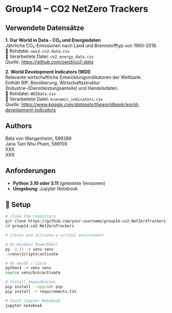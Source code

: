# Group14 – CO2 NetZero Trackers

## Verwendete Datensätze

**1. Our World in Data - CO₂ und Energiedaten**  
Jährliche CO₂-Emissionen nach Land und Brennstofftyp von 1960-2018.  
📁 Rohdatei: `owid-co2-data.csv`  
📁 Verarbeitete Datei: `co2_energy_data.csv`  
*Quelle: https://github.com/owid/co2-data*

**2. World Development Indicators (WDI)**  
Relevante wirtschaftliche Entwicklungsindikatoren der Weltbank.  
Enthält BIP, Bevölkerung, Wirtschaftsstruktur (Industrie-/Dienstleistungsanteile) und Handelsdaten.  
📁 Rohdatei: `WDIData.csv`  
📁 Verarbeitete Datei: `economic_indicators.csv`  
*Quelle: https://www.kaggle.com/datasets/theworldbank/world-development-indicators*

## Authors
Béla von Wangenheim, 589289  
Jana Tam Nhu Pham, 589159  
XXX  
XXX

## Anforderungen
- **Python 3.10 oder 3.11** (getestete Versionen)
- **Umgebung**: Jupyter Notebook

## 🔧 Setup

```bash
# clone the repository
git clone https://github.com/your-username/group14-co2-NetZeroTrackers.git
cd group14-co2-NetZeroTrackers
```
```bash
# Create and activate a virtual environment

# On Windows PowerShell
py -3.11 -m venv venv
.\venv\Scripts\activate

# On macOS / Linux
python3 -m venv venv
source venv/bin/activate
```
```bash
# Install dependencies
pip install --upgrade pip
pip install -r requirements.txt
```
```bash
# Start Jupyter Notebook
jupyter notebook
```